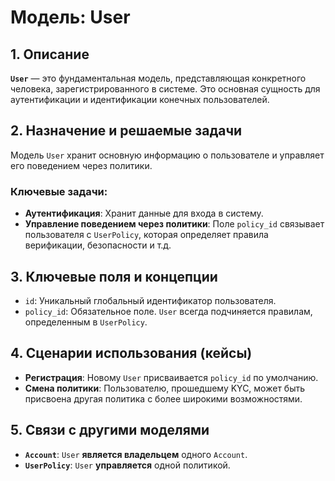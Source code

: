# Модель: User

## 1. Описание

**`User`** — это фундаментальная модель, представляющая конкретного человека, зарегистрированного в системе. Это основная сущность для аутентификации и идентификации конечных пользователей.

## 2. Назначение и решаемые задачи

Модель `User` хранит основную информацию о пользователе и управляет его поведением через политики.

### Ключевые задачи:
- **Аутентификация**: Хранит данные для входа в систему.
- **Управление поведением через политики**: Поле `policy_id` связывает пользователя с `UserPolicy`, которая определяет правила верификации, безопасности и т.д.

## 3. Ключевые поля и концепции

- `id`: Уникальный глобальный идентификатор пользователя.
- `policy_id`: Обязательное поле. `User` всегда подчиняется правилам, определенным в `UserPolicy`.

## 4. Сценарии использования (кейсы)

- **Регистрация**: Новому `User` присваивается `policy_id` по умолчанию.
- **Смена политики**: Пользователю, прошедшему KYC, может быть присвоена другая политика с более широкими возможностями.

## 5. Связи с другими моделями

- **`Account`**: `User` **является владельцем** одного `Account`.
- **`UserPolicy`**: `User` **управляется** одной политикой.
